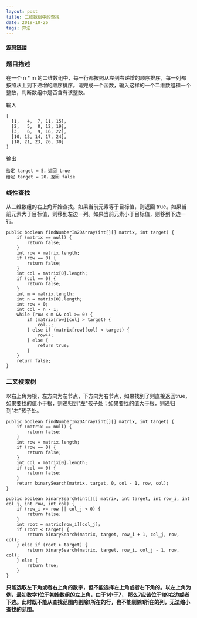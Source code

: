 ```yaml
---
layout: post
title: 二维数组中的查找
date: 2019-10-26
tags: 算法
---
```


#### [源码链接](https://github.com/zichen-fei/algorithm/blob/master/src/com/feizc/FindNumberIn2DArray.java)

### **题目描述**

在一个 n * m 的二维数组中，每一行都按照从左到右递增的顺序排序，每一列都按照从上到下递增的顺序排序。请完成一个函数，输入这样的一个二维数组和一个整数，判断数组中是否含有该整数。

输入

```
[
  [1,   4,  7, 11, 15],
  [2,   5,  8, 12, 19],
  [3,   6,  9, 16, 22],
  [10, 13, 14, 17, 24],
  [18, 21, 23, 26, 30]
]
```

输出

```
给定 target = 5，返回 true
给定 target = 20，返回 false
```

### **线性查找**

从二维数组的右上角开始查找。如果当前元素等于目标值，则返回 true。如果当前元素大于目标值，则移到左边一列。如果当前元素小于目标值，则移到下边一行。

```
public boolean findNumberIn2DArray(int[][] matrix, int target) {
    if (matrix == null) {
        return false;
    }
    int row = matrix.length;
    if (row == 0) {
        return false;
    }
    int col = matrix[0].length;
    if (col == 0) {
        return false;
    }
    int m = matrix.length;
    int n = matrix[0].length;
    int row = 0;
    int col = n - 1;
    while (row < m && col >= 0) {
        if (matrix[row][col] > target) {
            col--;
        } else if (matrix[row][col] < target) {
            row++;
        } else {
            return true;
        }
    }
    return false;
}
```

### **二叉搜索树**

以右上角为根，左方向为左节点，下方向为右节点，如果找到了则直接返回true，如果要找的值小于根，则递归到"左"孩子处；如果要找的值大于根，则递归到"右"孩子处。

```
public boolean findNumberIn2DArray(int[][] matrix, int target) {
    if (matrix == null) {
        return false;
    }
    int row = matrix.length;
    if (row == 0) {
        return false;
    }
    int col = matrix[0].length;
    if (col == 0) {
        return false;
    }
    return binarySearch(matrix, target, 0, col - 1, row, col);
}

public boolean binarySearch(int[][] matrix, int target, int row_i, int col_j, int row, int col) {
    if (row_i >= row || col_j < 0) {
        return false;
    }
    int root = matrix[row_i][col_j];
    if (root < target) {
        return binarySearch(matrix, target, row_i + 1, col_j, row, col);
    } else if (root > target) {
        return binarySearch(matrix, target, row_i, col_j - 1, row, col);
    } else {
        return true;
    }
}

```

**只能选取左下角或者右上角的数字，但不能选择左上角或者右下角的。以左上角为例，最初数字1位于初始数组的左上角，由于1小于7，
那么7应该位于1的右边或者下边。此时既不能从查找范围内剔除1所在的行，也不能剔除1所在的列，无法缩小查找的范围。**